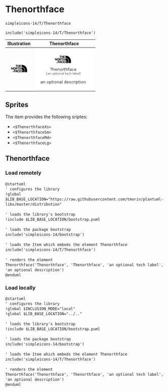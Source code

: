 # Thenorthface


```text
simpleicons-14/T/Thenorthface
```

```text
include('simpleicons-14/T/Thenorthface')
```



| Illustration | Thenorthface |
| :---: | :---: |
| ![illustration for Illustration](../../simpleicons-14/T/Thenorthface.png) | ![illustration for Thenorthface](../../simpleicons-14/T/Thenorthface.Local.png) |



## Sprites
The item provides the following sriptes:

- `<$ThenorthfaceXs>`
- `<$ThenorthfaceSm>`
- `<$ThenorthfaceMd>`
- `<$ThenorthfaceLg>`





## Thenorthface

### Load remotely
```plantuml
@startuml
' configures the library
!global $LIB_BASE_LOCATION="https://raw.githubusercontent.com/tmorin/plantuml-libs/master/distribution"

' loads the library's bootstrap
!include $LIB_BASE_LOCATION/bootstrap.puml

' loads the package bootstrap
include('simpleicons-14/bootstrap')

' loads the Item which embeds the element Thenorthface
include('simpleicons-14/T/Thenorthface')

' renders the element
Thenorthface('Thenorthface', 'Thenorthface', 'an optional tech label', 'an optional description')
@enduml
```

### Load locally
```plantuml
@startuml
' configures the library
!global $INCLUSION_MODE="local"
!global $LIB_BASE_LOCATION="../.."

' loads the library's bootstrap
!include $LIB_BASE_LOCATION/bootstrap.puml

' loads the package bootstrap
include('simpleicons-14/bootstrap')

' loads the Item which embeds the element Thenorthface
include('simpleicons-14/T/Thenorthface')

' renders the element
Thenorthface('Thenorthface', 'Thenorthface', 'an optional tech label', 'an optional description')
@enduml
```

